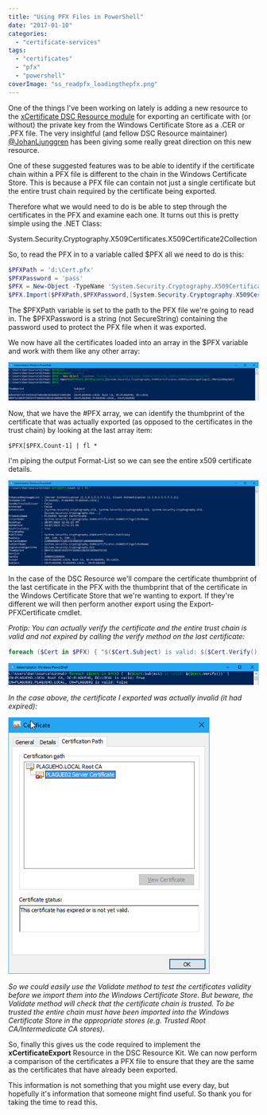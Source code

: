 ```yaml
---
title: "Using PFX Files in PowerShell"
date: "2017-01-10"
categories:
  - "certificate-services"
tags:
  - "certificates"
  - "pfx"
  - "powershell"
coverImage: "ss_readpfx_loadingthepfx.png"
---
```


One of the things I've been working on lately is adding a new resource to the [xCertificate DSC Resource module](https://github.com/PowerShell/xCertificate) for exporting an certificate with (or without) the private key from the Windows Certificate Store as a .CER or .PFX file. The very insightful (and fellow DSC Resource maintainer) [@JohanLjunggren](https://twitter.com/johanljunggren) has been giving some really great direction on this new resource.

One of these suggested features was to be able to identify if the certificate chain within a PFX file is different to the chain in the Windows Certificate Store. This is because a PFX file can contain not just a single certificate but the entire trust chain required by the certificate being exported.

Therefore what we would need to do is be able to step through the certificates in the PFX and examine each one. It turns out this is pretty simple using the .NET Class:

System.Security.Cryptography.X509Certificates.X509Certificate2Collection

So, to read the PFX in to a variable called $PFX all we need to do is this:


```powershell
$PFXPath = 'd:\Cert.pfx'
$PFXPassword = 'pass'
$PFX = New-Object -TypeName 'System.Security.Cryptography.X509Certificates.X509Certificate2Collection'
$PFX.Import($PFXPath,$PFXPassword,[System.Security.Cryptography.X509Certificates.X509KeyStorageFlags]::PersistKeySet)
```

The $PFXPath variable is set to the path to the PFX file we're going to read in. The $PFXPassword is a string (not SecureString) containing the password used to protect the PFX file when it was exported.

We now have all the certificates loaded into an array in the $PFX variable and work with them like any other array:

![ss_readpfx_loadingthepfx](/images/ss_readpfx_loadingthepfx.png)

Now, that we have the #PFX array, we can identify the thumbprint of the certificate that was actually exported (as opposed to the certificates in the trust chain) by looking at the last array item:


```
$PFX[$PFX.Count-1] | fl *
```

I'm piping the output Format-List so we can see the entire x509 certificate details.

![ss_readpfx_showissuedcertificate](/images/ss_readpfx_showissuedcertificate.png)

In the case of the DSC Resource we'll compare the certificate thumbprint of the last certificate in the PFX with the thumbprint that of the certificate in the Windows Certificate Store that we're wanting to export. If they're different we will then perform another export using the Export-PFXCertificate cmdlet.

_Protip: You can actually verify the certificate and the entire trust chain is valid and not expired by calling the verify method on the last certificate:_


```powershell
foreach ($Cert in $PFX) { "$($Cert.Subject) is valid: $($Cert.Verify())" }
```

![ss_readpfx_validateissuedcertificate](/images/ss_readpfx_validateissuedcertificate.png)

_In the case above, the certificate I exported was actually invalid (it had expired):_

![ss_readpfx_expiredcertificate](/images/ss_readpfx_expiredcertificate.png)

_So we could easily use the Validate method to test the certificates validity before we import them into the Windows Certificate Store. But beware, the Validate method will check that the certificate chain is trusted. To be trusted the entire chain must have been imported into the Windows Certificate Store in the appropriate stores (e.g. Trusted Root CA/Intermedicate CA stores)._

So, finally this gives us the code required to implement the **xCertificateExport** Resource in the DSC Resource Kit. We can now perform a comparison of the certificates a PFX file to ensure that they are the same as the certificates that have already been exported.

This information is not something that you might use every day, but hopefully it's information that someone might find useful. So thank you for taking the time to read this.


